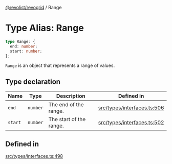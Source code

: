 [@revolist/revogrid](README.md) / Range

# Type Alias: Range

```ts
type Range: {
  end: number;
  start: number;
};
```

`Range` is an object that represents a range of values.

## Type declaration

| Name | Type | Description | Defined in |
| ------ | ------ | ------ | ------ |
| `end` | `number` | The end of the range. | [src/types/interfaces.ts:506](https://github.com/revolist/revogrid/blob/684eab34b16e993178d736466d35507eda9850cd/src/types/interfaces.ts#L506) |
| `start` | `number` | The start of the range. | [src/types/interfaces.ts:502](https://github.com/revolist/revogrid/blob/684eab34b16e993178d736466d35507eda9850cd/src/types/interfaces.ts#L502) |

## Defined in

[src/types/interfaces.ts:498](https://github.com/revolist/revogrid/blob/684eab34b16e993178d736466d35507eda9850cd/src/types/interfaces.ts#L498)
